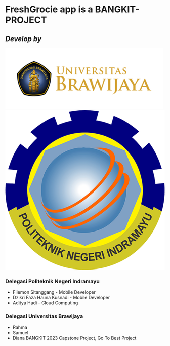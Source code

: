# FreshGrocie app is a BANGKIT-PROJECT


## _Develop by_
![Brawijaya](https://github.com/Dzikrifaza/FreshGrocie/blob/mobile_dev/Brawijaya?raw=true)
![Politeknik Negeri Indamayu](https://github.com/Dzikrifaza/FreshGrocie/blob/mobile_dev/Polindra?raw=true)

### Delegasi Politeknik Negeri Indramayu
- Filemon Sitanggang - Mobile Developer
- Dzikri Faza Hauna Kusnadi - Mobile Developer
- Aditya Hadi - Cloud Computing
### Delegasi Universitas Brawijaya
- Rahma
- Samuel
- Diana
BANGKIT 2023 Capstone Project, Go To Best Project

